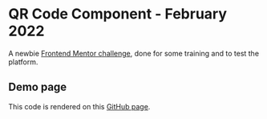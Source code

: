 # QR Code Component - February 2022

A newbie [Frontend Mentor challenge](https://www.frontendmentor.io/challenges/qr-code-component-iux_sIO_H), done for some training and to test the platform.

## Demo page

This code is rendered on this [GitHub page](https://logic-fabric.github.io/qr-code-component/).
